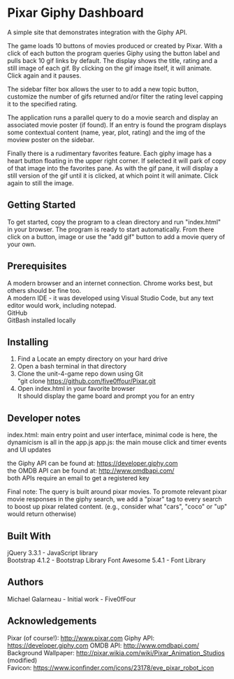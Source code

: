 # Pixar Giphy Dashboard
  
A simple site that demonstrates integration with the Giphy API.  
  
The game loads 10 buttons of movies produced or created by Pixar.   With a click of each button the program queries Giphy using the button label and pulls back 10 gif links by default.   The display shows the title, rating and a still image of each gif.   By clicking on the gif image itself,  it will animate.  Click again and it pauses.
  
The sidebar filter box allows the user to to add a new topic button,  customize the number of gifs returned and/or filter the rating level capping it to the specified rating.
  
The application runs a parallel query to do a movie search and display an associated movie poster (if found).  If an entry is found the program displays some contextual content (name, year, plot, rating) and the img of the moview poster on the sidebar.  
  
Finally there is a rudimentary favorites feature.  Each giphy image has a heart button floating in the upper right corner.  If selected it will park of copy of that image into the favorites pane.  As with the gif pane,  it will display a still version of the gif until it is clicked, at which point it will animate.  Click again to still the image.
  
## Getting Started
To get started,  copy the program to a clean directory and run "index.html" in your browser.   The program is ready to start automatically.  From there click on a button, image or use the "add gif" button to add a movie query of your own.  
  
## Prerequisites
A modern browser and an internet connection.   Chrome works best, but others should be fine too.  
A modern IDE - it was developed using Visual Studio Code, but any text editor would work, including notepad.  
GitHub  
GitBash installed locally  
  
## Installing
1.  Find a Locate an empty directory on your hard drive  
2.  Open a bash terminal in that directory  
3.  Clone the unit-4-game repo down using  Git    
         "git clone https://github.com/five0ffour/Pixar.git  
4.  Open index.html in your favorite browser  
        It should display the game board and prompt you for an entry  
  
## Developer notes
index.html:  main entry point and user interface, minimal code is here, the dynamicism is all in the app.js
app.js:  the main mouse click and timer events and UI updates     
  
the Giphy API can be found at:  https://developer.giphy.com  
the OMDB API can be found at: http://www.omdbapi.com/    
both APIs require an email to get a registered key  

Final note:  The query is built around pixar movies.  To promote relevant pixar movie responses in the giphy search,  we add a "pixar" tag to every search to boost up pixar related content.  (e.g., consider what "cars", "coco" or "up" would return otherwise)  

## Built With
jQuery 3.3.1 - JavaScript library   
Bootstrap 4.1.2 - Bootstrap Library
Font Awesome 5.4.1 - Font Library
  
## Authors
Michael Galarneau - Initial work - Five0fFour  
  
## Acknowledgements
Pixar (of course!):  http://www.pixar.com
Giphy API:  https://developer.giphy.com
OMDB API:  http://www.omdbapi.com/  
Background Wallpaper: http://pixar.wikia.com/wiki/Pixar_Animation_Studios  (modified)  
Favicon:  https://www.iconfinder.com/icons/23178/eve_pixar_robot_icon  